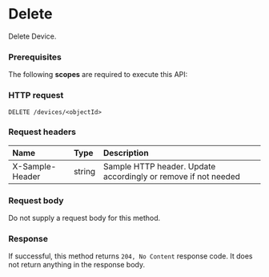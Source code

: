 # Delete

Delete Device.
### Prerequisites
The following **scopes** are required to execute this API: 
### HTTP request
<!-- { "blockType": "ignored" } -->
```http
DELETE /devices/<objectId>

```
### Request headers
| Name       | Type | Description|
|:---------------|:--------|:----------|
| X-Sample-Header  | string  | Sample HTTP header. Update accordingly or remove if not needed|

### Request body
Do not supply a request body for this method.


### Response
If successful, this method returns `204, No Content` response code. It does not return anything in the response body.


<!-- uuid: 83823a67-9c1f-4575-b4e1-284d69dba85c
2015-10-19 09:07:21 UTC -->
<!-- {
  "type": "#page.annotation",
  "description": "Delete",
  "keywords": "",
  "section": "documentation",
  "tocPath": ""
}-->
